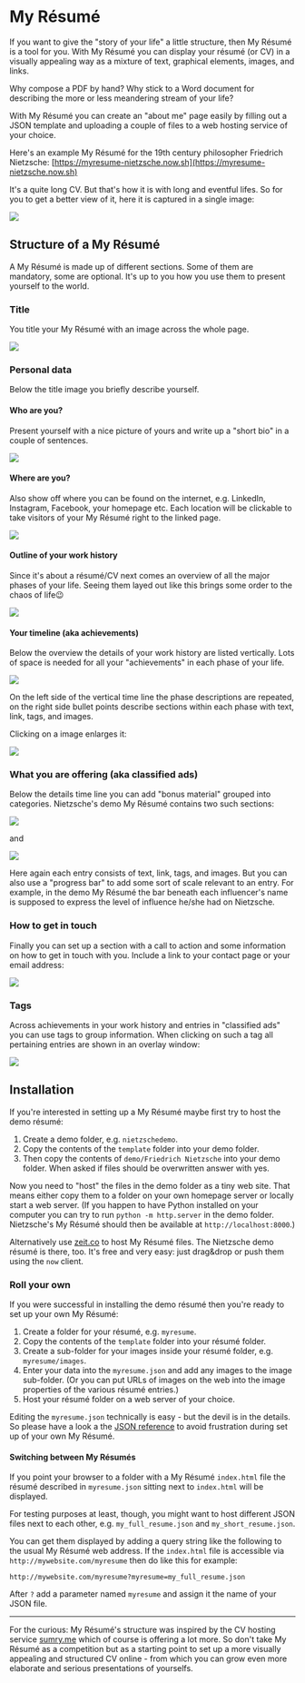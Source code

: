 # My Résumé
If you want to give the "story of your life" a little structure, then My Résumé is a tool for you. With My Résumé you can display your résumé (or CV) in a visually appealing way as a mixture of text, graphical elements, images, and links.

Why compose a PDF by hand? Why stick to a Word document for describing the more or less meandering stream of your life?

With My Résumé you can create an "about me" page easily by filling out a JSON template and uploading a couple of files to a web hosting service of your choice.

Here's an example My Résumé for the 19th century philosopher Friedrich Nietzsche: [https://myresume-nietzsche.now.sh](https://myresume-nietzsche.now.sh)

It's a quite long CV. But that's how it is with long and eventful lifes. So for you to get a better view of it, here it is captured in a single image:

![](doc/images/nietzsche_whole_page_th.png)

## Structure of a My Résumé
A My Résumé is made up of different sections. Some of them are mandatory, some are optional. It's up to you how you use them to present yourself to the world.

### Title
You title your My Résumé with an image across the whole page.

![](doc/images/title.png)

### Personal data
Below the title image you briefly describe yourself.
#### Who are you?
Present yourself with a nice picture of yours and write up a "short bio" in a couple of sentences.

![](doc/images/personal1.png)

#### Where are you?
Also show off where you can be found on the internet, e.g. LinkedIn, Instagram, Facebook, your homepage etc. Each location will be clickable to take visitors of your My Résumé right to the linked page.

![](doc/images/personal2.png)

#### Outline of your work history
Since it's about a résumé/CV next comes an overview of all the major phases of your life. Seeing them layed out like this brings some order to the chaos of life😉

![](doc/images/workhistory.png)

#### Your timeline (aka achievements)
Below the overview the details of your work history are listed vertically. Lots of space is needed for all your "achievements" in each phase of your life.

![](doc/images/achievements.png)

On the left side of the vertical time line the phase descriptions are repeated, on the right side bullet points describe sections within each phase with text, link, tags, and images.

Clicking on a image enlarges it:

![](doc/images/zoomimage.png)


### What you are offering (aka classified ads)
Below the details time line you can add "bonus material" grouped into categories. Nietzsche's demo My Résumé contains two such sections:

![](doc/images/classifiedads1.png)

and

![](doc/images/classifiedads2.png)

Here again each entry consists of text, link, tags, and images. But you can also use a "progress bar" to add some sort of scale relevant to an entry. For example, in the demo My Résumé the bar beneath each influencer's name is supposed to express the level of influence he/she had on Nietzsche.

### How to get in touch
Finally you can set up a section with a call to action and some information on how to get in touch with you. Include a link to your contact page or your email address:

![](doc/images/contact.png)

### Tags
Across achievements in your work history and entries in "classified ads" you can use tags to group information. When clicking on such a tag all pertaining entries are shown in an overlay window:

![](doc/images/selecttag.png)

## Installation
If you're interested in setting up a My Résumé maybe first try to host the demo résumé:

1. Create a demo folder, e.g. `nietzschedemo`.
2. Copy the contents of the `template` folder into your demo folder.
3. Then copy the contents of `demo/Friedrich Nietzsche` into your demo folder. When asked if files should be overwritten answer with yes.

Now you need to "host" the files in the demo folder as a tiny web site. That means either copy them to a folder on your own homepage server or locally start a web server. (If you happen to have Python installed on your computer you can try to run `python -m http.server` in the demo folder. Nietzsche's My Résumé should then be available at `http://localhost:8000`.)

Alternatively use [zeit.co](https://zeit.co/) to host My Résumé files. The Nietzsche demo résumé is there, too. It's free and very easy: just drag&drop or push them using the `now` client.

### Roll your own
If you were successful in installing the demo résumé then you're ready to set up your own My Résumé:

1. Create a folder for your résumé, e.g. `myresume`.
2. Copy the contents of the `template` folder into your résumé folder.
3. Create a sub-folder for your images inside your résumé folder, e.g. `myresume/images`.
4. Enter your data into the `myresume.json` and add any images to the image sub-folder. (Or you can put URLs of images on the web into the image properties of the various résumé entries.)
5. Host your résumé folder on a web server of your choice.

Editing the `myresume.json` technically is easy - but the devil is in the details. So please have a look a the [JSON reference](doc/jsonref.md) to avoid frustration during set up of your own My Résumé.

#### Switching between My Résumés
If you point your browser to a folder with a My Résumé `index.html` file the résumé described in `myresume.json` sitting next to `index.html` will be displayed.

For testing purposes at least, though, you might want to host different JSON files next to each other, e.g. `my_full_resume.json` and `my_short_resume.json`.

You can get them displayed by adding a query string like the following to the usual My Résumé web address. If the `index.html` file is accessible via `http://mywebsite.com/myresume` then do like this for example:

`http://mywebsite.com/myresume?myresume=my_full_resume.json`

After `?` add a parameter named `myresume` and assign it the name of your JSON file.

---

For the curious: My Résumé's structure was inspired by the CV hosting service [sumry.me](https://sumry.me) which of course is offering a lot more. So don't take My Résumé as a competition but as a starting point to set up a more visually appealing and structured CV online - from which you can grow even more elaborate and serious presentations of yourselfs.

